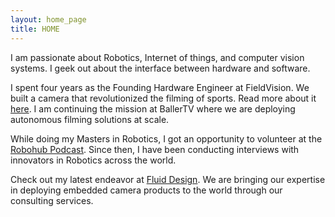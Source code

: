 ```yaml
---
layout: home_page
title: HOME
---
```


I am passionate about Robotics, Internet of things, and computer vision systems. I geek out about the interface between hardware and software.

I spent four years as the Founding Hardware Engineer at FieldVision. We built a camera that revolutionized the filming of sports. Read more about it [here](/F1_camera). I am continuing the mission at BallerTV where we are deploying autonomous filming solutions at scale.

While doing my Masters in Robotics, I got an opportunity to volunteer at the [Robohub Podcast](https://robohub.org/podcast/). Since then, I have been conducting interviews with innovators in Robotics across the world.

Check out my latest endeavor at [Fluid Design](https://www.fluid.design/). We are bringing our expertise in deploying embedded camera products to the world through our consulting services.

